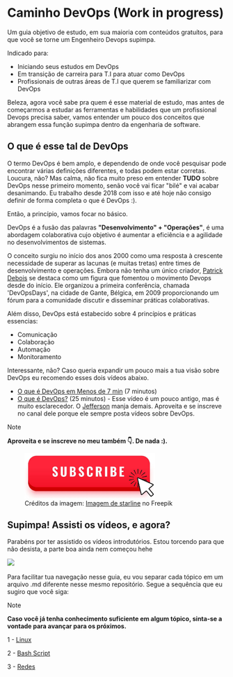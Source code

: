 # Caminho DevOps (Work in progress)
Um guia objetivo de estudo, em sua maioria com conteúdos gratuítos, para que você se torne um Engenheiro Devops supimpa. 

Indicado para:
- Iniciando seus estudos em DevOps
- Em transição de carreira para T.I para atuar como DevOps
- Profissionais de outras áreas de T.I que querem se familiarizar com DevOps

Beleza, agora você sabe pra quem é esse material de estudo, mas antes de começarmos a estudar as ferramentas e habilidades que um profissional Devops precisa saber, vamos entender um pouco dos conceitos que abrangem essa função supimpa dentro da engenharia de software.


## O que é esse tal de DevOps
O termo DevOps é bem amplo, e dependendo de onde você pesquisar pode encontrar várias definições diferentes, e todas podem estar corretas. Loucura, não? 
Mas calma, não fica muito preso em entender **TUDO** sobre DevOps nesse primeiro momento, senão você vai ficar "bilé" e vai acabar desanimando. Eu trabalho desde 2018 com isso e até hoje não consigo definir de forma completa o que é DevOps :).

Então, a princípio, vamos focar no básico. 

DevOps é a fusão das palavras **"Desenvolvimento" + "Operações"**, é uma abordagem colaborativa cujo objetivo é aumentar a eficiência e a agilidade no desenvolvimentos de sistemas.

O conceito surgiu no início dos anos 2000 como uma resposta à crescente necessidade de superar as lacunas (e muitas tretas) entre times de desenvolvimento e operações. Embora não tenha um único criador, [Patrick Debois](https://twitter.com/patrickdebois) se destaca como um figura que fomentou o movimento Devops desde do início. Ele organizou a primeira conferência, chamada 'DevOpsDays', na cidade de Gante, Bélgica, em 2009 proporcionando um fórum para a comunidade discutir e disseminar práticas colaborativas.

Além disso, DevOps está estabecido sobre 4 princípios e práticas essencias:
- Comunicação
- Colaboração
- Automação
- Monitoramento

Interessante, não? Caso queria expandir um pouco mais a tua visão sobre DevOps eu recomendo esses dois vídeos abaixo.
- [O que é DevOps em Menos de 7 min](https://www.youtube.com/watch?v=5fQJC9iLCbE) (7 minutos)
- [O que é DevOps?](https://www.youtube.com/watch?v=HzX6ZhmUjoE) (25 minutos) - Esse vídeo é um pouco antigo, mas é muito esclarecedor. O [Jefferson](https://twitter.com/badtux_) manja demais. Aproveita e se inscreve no canal dele porque ele sempre posta vídeos sobre DevOps.

> [!NOTE]
> **Aproveita e se inscreve no meu também :point_down:. De nada :).**

<figure>
<a href="https://www.youtube.com/@DualBootTech?sub_confirmation=1" target="_blank"><img src="imgs/subscribe.jpg" width="300"></a>
<br>
<figcaption>Créditos da imagem: <a href="https://br.freepik.com/vetores-gratis/botao-inscreva-se-e-siga-me-para-o-seu-canal-do-youtube-vetor_66612348.htm#query=png%20subscribe&position=4&from_view=search&track=ais&uuid=fb1ab6b5-1e87-48df-b433-45a321f1e006">Imagem de starline</a> no Freepik</figcaption size="10">
</figure>

## Supimpa! Assisti os vídeos, e agora?
Parabéns por ter assistido os vídeos introdutórios. Estou torcendo para que não desista, a parte boa ainda nem começou hehe

![](https://www.reactiongifs.com/r/cheering_minions.gif)


Para facilitar tua navegação nesse guia, eu vou separar cada tópico em um arquivo .md diferente nesse mesmo repositório. Segue a sequência que eu sugiro que você siga:
> [!NOTE]
> **Caso você já tenha conhecimento suficiente em algum tópico, sinta-se a vontade para avançar para os próximos.**

1 - [Linux](topicos/linux.md)

2 - [Bash Script](topicos/bash.md)

3 - [Redes](topicos/redes.md)
